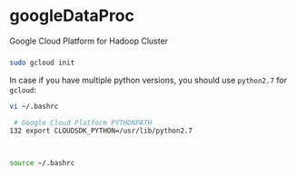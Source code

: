 # googleDataProc
Google Cloud Platform for Hadoop Cluster



### 
```sh
sudo gcloud init
```

In case if you have multiple python versions, you should use ```python2.7``` for ```gcloud```:
```sh
vi ~/.bashrc

 # Google Cloud Platform PYTHONPATH
132 export CLOUDSDK_PYTHON=/usr/lib/python2.7



source ~/.bashrc
```

